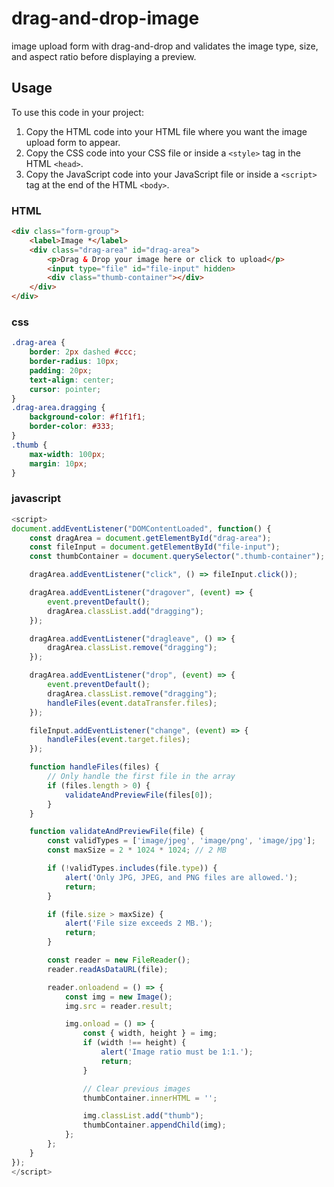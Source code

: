 # drag-and-drop-image
image upload form with drag-and-drop and validates the image type, size, and aspect ratio before displaying a preview.

## Usage

To use this code in your project:

1. Copy the HTML code into your HTML file where you want the image upload form to appear.
2. Copy the CSS code into your CSS file or inside a `<style>` tag in the HTML `<head>`.
3. Copy the JavaScript code into your JavaScript file or inside a `<script>` tag at the end of the HTML `<body>`.

### HTML
```html
<div class="form-group">
    <label>Image *</label>
    <div class="drag-area" id="drag-area">
        <p>Drag & Drop your image here or click to upload</p>
        <input type="file" id="file-input" hidden>
        <div class="thumb-container"></div>
    </div>
</div>
```

### css
```css
.drag-area {
    border: 2px dashed #ccc;
    border-radius: 10px;
    padding: 20px;
    text-align: center;
    cursor: pointer;
}
.drag-area.dragging {
    background-color: #f1f1f1;
    border-color: #333;
}
.thumb {
    max-width: 100px;
    margin: 10px;
}
```

### javascript
```javascript
<script>
document.addEventListener("DOMContentLoaded", function() {
    const dragArea = document.getElementById("drag-area");
    const fileInput = document.getElementById("file-input");
    const thumbContainer = document.querySelector(".thumb-container");

    dragArea.addEventListener("click", () => fileInput.click());

    dragArea.addEventListener("dragover", (event) => {
        event.preventDefault();
        dragArea.classList.add("dragging");
    });

    dragArea.addEventListener("dragleave", () => {
        dragArea.classList.remove("dragging");
    });

    dragArea.addEventListener("drop", (event) => {
        event.preventDefault();
        dragArea.classList.remove("dragging");
        handleFiles(event.dataTransfer.files);
    });

    fileInput.addEventListener("change", (event) => {
        handleFiles(event.target.files);
    });

    function handleFiles(files) {
        // Only handle the first file in the array
        if (files.length > 0) {
            validateAndPreviewFile(files[0]);
        }
    }

    function validateAndPreviewFile(file) {
        const validTypes = ['image/jpeg', 'image/png', 'image/jpg'];
        const maxSize = 2 * 1024 * 1024; // 2 MB

        if (!validTypes.includes(file.type)) {
            alert('Only JPG, JPEG, and PNG files are allowed.');
            return;
        }

        if (file.size > maxSize) {
            alert('File size exceeds 2 MB.');
            return;
        }

        const reader = new FileReader();
        reader.readAsDataURL(file);

        reader.onloadend = () => {
            const img = new Image();
            img.src = reader.result;

            img.onload = () => {
                const { width, height } = img;
                if (width !== height) {
                    alert('Image ratio must be 1:1.');
                    return;
                }

                // Clear previous images
                thumbContainer.innerHTML = '';

                img.classList.add("thumb");
                thumbContainer.appendChild(img);
            };
        };
    }
});
</script>

```


